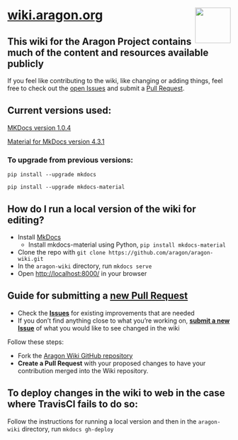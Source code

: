 # [wiki.aragon.org](https://wiki.aragon.org/) <img align="right" src="https://github.com/aragon/design/blob/master/readme-logo.png" height="80px" />

## This wiki for the Aragon Project contains much of the content and resources available publicly

If you feel like contributing to the wiki, like changing or adding things, feel free to check out the [open Issues](https://github.com/aragon/aragon-wiki/issues) and submit a [Pull Request](https://github.com/aragon/aragon-wiki/pulls).

## Current versions used:
[MKDocs version 1.0.4](http://www.mkdocs.org/about/release-notes/)

[Material for MkDocs version 4.3.1](https://squidfunk.github.io/mkdocs-material/release-notes/)

### To upgrade from previous versions:
`pip install --upgrade mkdocs`

`pip install --upgrade mkdocs-material`

## How do I run a local version of the wiki for editing?

- Install [MkDocs](http://www.mkdocs.org/)
  - Install mkdocs-material using Python, `pip install mkdocs-material`
- Clone the repo with `git clone https://github.com/aragon/aragon-wiki.git`
- In the `aragon-wiki` directory, run `mkdocs serve`
- Open [http://localhost:8000/](http://localhost:8000/) in your browser

## Guide for submitting a [new Pull Request](https://github.com/aragon/aragon-wiki/pulls)

- Check the [**Issues**](https://github.com/aragon/aragon-wiki/issues) for existing improvements that are needed
- If you don’t find anything close to what you’re working on, [**submit a new Issue**](https://github.com/aragon/aragon-wiki/issues/new) of what you would like to see changed in the wiki

Follow these steps:

- Fork the [Aragon Wiki GitHub repository](https://github.com/aragon/aragon-wiki)
- **Create a Pull Request** with your proposed changes to have your contribution merged into the Wiki repository.

## To deploy changes in the wiki to web in the case where TravisCI fails to do so:

Follow the instructions for running a local version and then in the `aragon-wiki` directory, run `mkdocs gh-deploy`
